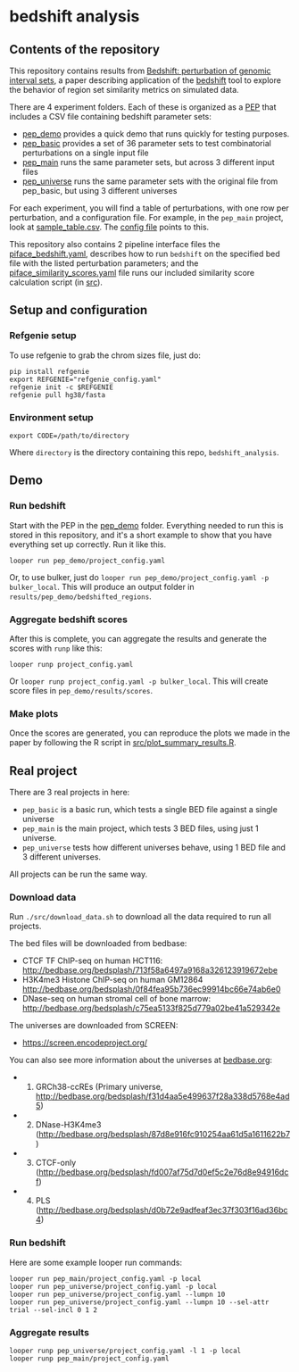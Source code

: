 # bedshift analysis

## Contents of the repository

This repository contains results from [Bedshift: perturbation of genomic interval sets](https://doi.org/10.1101/2020.11.11.378554), a paper describing application of the [bedshift](http://bedshift.databio.org) tool to explore the behavior of region set similarity metrics on simulated data.

There are 4 experiment folders. Each of these is organized as a [PEP](http://pep.databio.org) that includes a CSV file containing bedshift parameter sets:

- [pep_demo](pep_demo) provides a quick demo that runs quickly for testing purposes.
- [pep_basic](pep_basic) provides a set of 36 parameter sets to test combinatorial perturbations on a single input file
- [pep_main](pep_main) runs the same parameter sets, but across 3 different input files
- [pep_universe](pep_universe) runs the same parameter sets with the original file from pep_basic, but using 3 different universes

For each experiment, you will find a table of perturbations, with one row per perturbation, and a configuration file. For example, in the `pep_main` project, look at [sample_table.csv](/pep_main/sample_table.csv). The [config file](/pep_main/config.yaml) points to this.

This repository also contains 2 pipeline interface files the [piface_bedshift.yaml](piface_bedshift.yaml), describes how to run `bedshift` on the specified bed file with the listed perturbation parameters; and the [piface_similarity_scores.yaml](piface_similarity_scores.yaml) file runs our included similarity score calculation script (in [src](/src)).


## Setup and configuration

### Refgenie setup

To use refgenie to grab the chrom sizes file, just do:

```
pip install refgenie
export REFGENIE="refgenie_config.yaml"
refgenie init -c $REFGENIE
refgenie pull hg38/fasta
```

### Environment setup

```
export CODE=/path/to/directory
```

Where `directory` is the directory containing this repo, `bedshift_analysis`.

## Demo

### Run bedshift

Start with the PEP in the [pep_demo](/pep_demo) folder. Everything needed to run this is stored in this repository, and it's a short example to show that you have everything set up correctly. Run it like this.

```
looper run pep_demo/project_config.yaml
```

Or, to use bulker, just do `looper run pep_demo/project_config.yaml -p bulker_local`. This will produce an output folder in `results/pep_demo/bedshifted_regions`. 

### Aggregate bedshift scores

After this is complete, you can aggregate the results and generate the scores with `runp` like this:

```
looper runp project_config.yaml
```

Or `looper runp project_config.yaml -p bulker_local`. This will create score files in `pep_demo/results/scores`.

### Make plots

Once the scores are generated, you can reproduce the plots we made in the paper by following the R script in [src/plot_summary_results.R](src/plot_summary_results.R).

## Real project

There are 3 real projects in here:

- `pep_basic` is a basic run, which tests a single BED file against a single universe
- `pep_main` is the main project, which tests 3 BED files, using just 1 universe.
- `pep_universe` tests how different universes behave, using 1 BED file and 3 different universes.

All projects can be run the same way.

### Download data

Run `./src/download_data.sh` to download all the data required to run all projects.

The bed files will be downloaded from bedbase:

- CTCF TF ChIP-seq on human HCT116: http://bedbase.org/bedsplash/713f58a6497a9168a326123919672ebe
- H3K4me3 Histone ChIP-seq on human GM12864 http://bedbase.org/bedsplash/0f84fea95b736ec99914bc66e74ab6e0
- DNase-seq on human stromal cell of bone marrow: http://bedbase.org/bedsplash/c75ea5133f825d779a02be41a529342e

The universes are downloaded from SCREEN:

- https://screen.encodeproject.org/

You can also see more information about the universes at [bedbase.org](http://bedbase.org): 

- 1) GRCh38-ccREs (Primary universe, http://bedbase.org/bedsplash/f31d4aa5e499637f28a338d5768e4ad5)
- 2) DNase-H3K4me3 (http://bedbase.org/bedsplash/87d8e916fc910254aa61d5a1611622b7)
- 3) CTCF-only (http://bedbase.org/bedsplash/fd007af75d7d0ef5c2e76d8e94916dcf)
- 4) PLS (http://bedbase.org/bedsplash/d0b72e9adfeaf3ec37f303f16ad36bc4)


### Run bedshift

 Here are some example looper run commands:

```
looper run pep_main/project_config.yaml -p local
looper run pep_universe/project_config.yaml -p local
looper run pep_universe/project_config.yaml --lumpn 10
looper run pep_universe/project_config.yaml --lumpn 10 --sel-attr trial --sel-incl 0 1 2
```

### Aggregate results

```
looper runp pep_universe/project_config.yaml -l 1 -p local
looper runp pep_main/project_config.yaml
```
